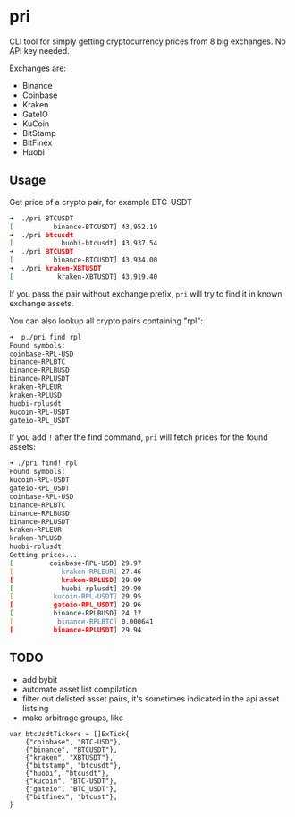 # pri

CLI tool for simply getting cryptocurrency prices from 8 big exchanges. No API key needed.

Exchanges are:
- Binance
- Coinbase
- Kraken
- GateIO
- KuCoin
- BitStamp
- BitFinex
- Huobi

## Usage

Get price of a crypto pair, for example BTC-USDT

```zsh
➜  ./pri BTCUSDT
[          binance-BTCUSDT]	43,952.19
➜  ./pri btcusdt
[            huobi-btcusdt]	43,937.54
➜  ./pri BTCUSDT
[          binance-BTCUSDT]	43,934.00
➜  ./pri kraken-XBTUSDT 
[           kraken-XBTUSDT]	43,919.40
```

If you pass the pair without exchange prefix, `pri` will try to find it in known exchange assets.

You can also lookup all crypto pairs containing "rpl":

```zsh
➜  p./pri find rpl
Found symbols:
coinbase-RPL-USD
binance-RPLBTC
binance-RPLBUSD
binance-RPLUSDT
kraken-RPLEUR
kraken-RPLUSD
huobi-rplusdt
kucoin-RPL-USDT
gateio-RPL_USDT
```

If you add `!` after the find command, `pri` will fetch prices for the found assets:

```zsh
➜ ./pri find! rpl
Found symbols:
kucoin-RPL-USDT
gateio-RPL_USDT
coinbase-RPL-USD
binance-RPLBTC
binance-RPLBUSD
binance-RPLUSDT
kraken-RPLEUR
kraken-RPLUSD
huobi-rplusdt
Getting prices...
[         coinbase-RPL-USD]	29.97
[            kraken-RPLEUR]	27.46
[            kraken-RPLUSD]	29.99
[            huobi-rplusdt]	29.90
[          kucoin-RPL-USDT]	29.95
[          gateio-RPL_USDT]	29.96
[          binance-RPLBUSD]	24.17
[           binance-RPLBTC]	0.000641
[          binance-RPLUSDT]	29.94
```


## TODO
- add bybit
- automate asset list compilation
- filter out delisted asset pairs, it's sometimes indicated in the api asset listsing
- make arbitrage groups, like 
```golang
var btcUsdtTickers = []ExTick{
	{"coinbase", "BTC-USD"},
	{"binance", "BTCUSDT"},
	{"kraken", "XBTUSDT"},
	{"bitstamp", "btcusdt"},
	{"huobi", "btcusdt"},
	{"kucoin", "BTC-USDT"},
	{"gateio", "BTC_USDT"},
	{"bitfinex", "btcust"},
}
```
